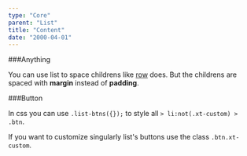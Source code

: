 ```yaml
---
type: "Core"
parent: "List"
title: "Content"
date: "2000-04-01"
---
```


###Anything

You can use list to space childrens like [row](/core/row/content) does. But the childrens are spaced with **margin** instead of **padding**.

<demo>
  <demovanilla src="inline/core/list/anything-row">
  </demovanilla>
  <demovanilla src="inline/core/list/anything-column">
  </demovanilla>
  <demovanilla src="inline/core/list/anything-nested">
  </demovanilla>
</demo>

###Button

In css you can use `.list-btns({});` to style all `> li:not(.xt-custom) > .btn`.

If you want to customize singularly list's buttons use the class `.btn.xt-custom`.

<demo>
  <demovanilla src="inline/core/list/button-row">
  </demovanilla>
  <demovanilla src="inline/core/list/button-column">
  </demovanilla>
  <demovanilla src="inline/core/list/button-nested">
  </demovanilla>
</demo>
